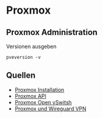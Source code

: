 # Proxmox

## Proxmox Administration

Versionen ausgeben

`pveversion -v`

## Quellen

* [Proxmox Installation](/proxmox/proxmox-installation)
* [Proxmox API](/proxmox/proxmox-api)
* [Proxmox Open vSwitsh](/proxmox/proxmox-openvswitch)
* [Proxmox und Wireguard VPN](proxmox/proxmox-wireguard)
